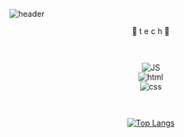 ![header](https://capsule-render.vercel.app/api?type=waving&color=auto&height=300&section=header&text=yeonssu21%20git&fontSize=90)
 
<div align=center>
 🌹 t e c h 🌹
 <br><br><br>
 
![JS](https://img.shields.io/badge/JavaScript-F7DF1E?style=flat-square&logo=JavaScript&logoColor=black)<br> ![html](https://img.shields.io/badge/Html-E34F26?style=flat-square&logo=Html5&logoColor=white)<br> ![css](https://img.shields.io/badge/CSS-1572B6?style=flat-square&logo=CSS3&logoColor=white)
<br><br><br>
 
[![Top Langs](https://github-readme-stats.vercel.app/api/top-langs/?username=yeonsuu21)](https://github.com/yeonsuu21/github-readme-stats)
